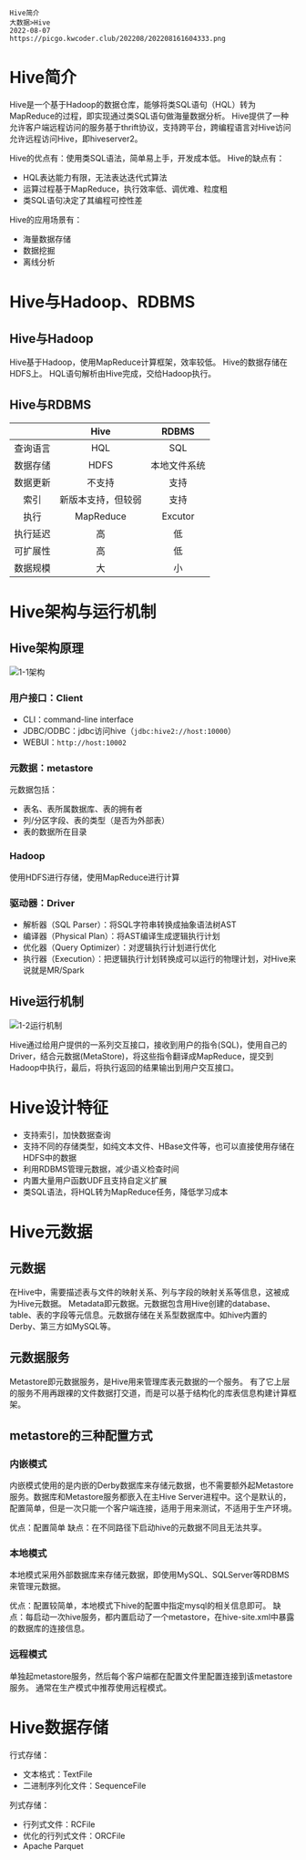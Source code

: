 ```text
Hive简介
大数据>Hive
2022-08-07
https://picgo.kwcoder.club/202208/202208161604333.png
```



# Hive简介

Hive是一个基于Hadoop的数据仓库，能够将类SQL语句（HQL）转为MapReduce的过程，即实现通过类SQL语句做海量数据分析。
Hive提供了一种允许客户端远程访问的服务基于thrift协议，支持跨平台，跨编程语言对Hive访问允许远程访问Hive，即hiveserver2。

Hive的优点有：使用类SQL语法，简单易上手，开发成本低。
Hive的缺点有：

- HQL表达能力有限，无法表达迭代式算法
- 运算过程基于MapReduce，执行效率低、调优难、粒度粗
- 类SQL语句决定了其编程可控性差

Hive的应用场景有：

- 海量数据存储
- 数据挖掘
- 离线分析

# Hive与Hadoop、RDBMS

## Hive与Hadoop

Hive基于Hadoop，使用MapReduce计算框架，效率较低。
Hive的数据存储在HDFS上。
HQL语句解析由Hive完成，交给Hadoop执行。

## Hive与RDBMS

|          |        Hive        |    RDBMS     |
| :------: | :----------------: | :----------: |
| 查询语言 |        HQL         |     SQL      |
| 数据存储 |        HDFS        | 本地文件系统 |
| 数据更新 |       不支持       |     支持     |
|   索引   | 新版本支持，但较弱 |     支持     |
|   执行   |     MapReduce      |   Excutor    |
| 执行延迟 |         高         |      低      |
| 可扩展性 |         高         |      低      |
| 数据规模 |         大         |      小      |


# Hive架构与运行机制

## Hive架构原理



![1-1架构](https://picgo.kwcoder.club/202208/202208162224167.png)



### 用户接口：Client

- CLI：command-line interface
- JDBC/ODBC：jdbc访问hive（`jdbc:hive2://host:10000`）
- WEBUI：`http://host:10002`

### 元数据：metastore

元数据包括：

- 表名、表所属数据库、表的拥有者
- 列/分区字段、表的类型（是否为外部表）
- 表的数据所在目录

### Hadoop

使用HDFS进行存储，使用MapReduce进行计算

### 驱动器：Driver

- 解析器（SQL Parser）：将SQL字符串转换成抽象语法树AST
- 编译器（Physical Plan）：将AST编译生成逻辑执行计划
- 优化器（Query Optimizer）：对逻辑执行计划进行优化
- 执行器（Execution）：把逻辑执行计划转换成可以运行的物理计划，对Hive来说就是MR/Spark


## Hive运行机制



![1-2运行机制](https://picgo.kwcoder.club/202208/202208162225933.png)



Hive通过给用户提供的一系列交互接口，接收到用户的指令(SQL)，使用自己的Driver，结合元数据(MetaStore)，将这些指令翻译成MapReduce，提交到Hadoop中执行，最后，将执行返回的结果输出到用户交互接口。

# Hive设计特征

- 支持索引，加快数据查询
- 支持不同的存储类型，如纯文本文件、HBase文件等，也可以直接使用存储在HDFS中的数据
- 利用RDBMS管理元数据，减少语义检查时间
- 内置大量用户函数UDF且支持自定义扩展
- 类SQL语法，将HQL转为MapReduce任务，降低学习成本

# Hive元数据

## 元数据

在Hive中，需要描述表与文件的映射关系、列与字段的映射关系等信息，这被成为Hive元数据。
Metadata即元数据。元数据包含用Hive创建的database、table、表的字段等元信息。元数据存储在关系型数据库中。如hive内置的Derby、第三方如MySQL等。

## 元数据服务

Metastore即元数据服务，是Hive用来管理库表元数据的一个服务。
有了它上层的服务不用再跟裸的文件数据打交道，而是可以基于结构化的库表信息构建计算框架。

## metastore的三种配置方式

### 内嵌模式

内嵌模式使用的是内嵌的Derby数据库来存储元数据，也不需要额外起Metastore服务。数据库和Metastore服务都嵌入在主Hive Server进程中。这个是默认的，配置简单，但是一次只能一个客户端连接，适用于用来测试，不适用于生产环境。

优点：配置简单
缺点：在不同路径下启动hive的元数据不同且无法共享。

### 本地模式

本地模式采用外部数据库来存储元数据，即使用MySQL、SQLServer等RDBMS来管理元数据。

优点：配置较简单，本地模式下hive的配置中指定mysql的相关信息即可。
缺点：每启动一次hive服务，都内置启动了一个metastore，在hive-site.xml中暴露的数据库的连接信息。

### 远程模式

单独起metastore服务，然后每个客户端都在配置文件里配置连接到该metastore服务。
通常在生产模式中推荐使用远程模式。

# Hive数据存储

行式存储：

- 文本格式：TextFile
- 二进制序列化文件：SequenceFile

列式存储：

- 行列式文件：RCFile
- 优化的行列式文件：ORCFile
- Apache Parquet